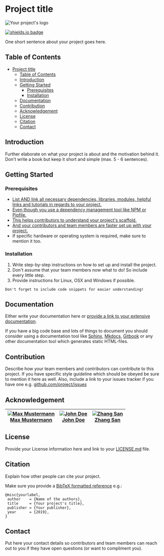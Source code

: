 # Project title

[//]: # "References"
[logo]: https://via.placeholder.com/720x300/000000/FFFFFF/?text=project+logo
[shields-badge]: https://img.shields.io/badge/make%20your%20own%20badges-on%20shields.io-brightgreen.svg
[sample link with url]: https://your-external-link.com
[sample link with reference to a headline]: #project-title
[sample link to your file in project]: ./your-folder/your-file.txt
[documentation-link]: #
[issue-tracker]: #
[contributor-one-img]: https://via.placeholder.com/100?text=profile+image
[contributor-one-link]: #
[contributor-two-img]: https://via.placeholder.com/100?text=profile+image
[contributor-two-link]: #
[contributor-three-img]: https://via.placeholder.com/100?text=profile+image
[contributor-three-link]: #
[license]: #
[sphinx]: https://www.sphinx-doc.org/en/master/
[mkdocs]: https://www.mkdocs.org/
[gitbook]: https://www.gitbook.com/
[bibtex-wikipedia]: https://en.wikipedia.org/wiki/BibTeX

![Your project's logo][logo]

[![shields.io badge][shields-badge]](https://shields.io)

One short sentence about your project goes here.

## Table of Contents

- [Project title](#project-title)
  - [Table of Contents](#table-of-contents)
  - [Introduction](#introduction)
  - [Getting Started](#getting-started)
    - [Prerequisites](#prerequisites)
    - [Installation](#installation)
  - [Documentation](#documentation)
  - [Contribution](#contribution)
  - [Acknowledgement](#acknowledgement)
  - [License](#license)
  - [Citation](#citation)
  - [Contact](#contact)

## Introduction

Further elaborate on what your project is about and the motivation behind it. Don't write a book but keep it short and simple (max. 5 - 6 sentences).

## Getting Started

### Prerequisites

- [List AND link all necessary dependencies, libraries, modules, helpful links and tutorials in regards to your project.](#)
- [Even though you use a dependency management tool like NPM or Pipfile.](#)
- [This helps contributors to understand your project's scaffold.](#)
- [And your contributors and team members are faster set up with your project.](#)
- If specific hardware or operating system is required, make sure to mention it too.

### Installation

1. Write step-by-step instructions on how to set up and install the project.
2. Don't assume that your team members now what to do! So include every little step.
3. Provide instructions for Linux, OSX and Windows if possible.

```
Don't forget to include code snippets for easier understanding!
```

## Documentation

Either write your documentation here or [provide a link to your extensive documentation][documentation-link].

If you have a big code base and lots of things to document you should consider using a documentation tool like [Sphinx][sphinx], [Mkdocs][mkdocs], [Gitbook][gitbook] or any other documentation tool which generates static HTML-files.

## Contribution

Describe how your team members and contributors can contribute to this project. If you have specific style guideline which should be obeyed be sure to mention it here as well. Also, include a link to your issues tracker if you have one e.g. [github.com/project/issues][issue-tracker]

## Acknowledgement

| [![Max Mustermann][contributor-one-img]<br>Max Mustermann][contributor-one-link] | [![John Doe][contributor-two-img]<br>John Doe][contributor-two-link] | [![Zhang San][contributor-three-img]<br>Zhang San][contributor-three-link] |
| :------------------------------------------------------------------------------: | :------------------------------------------------------------------: | :------------------------------------------------------------------------: |


## License

Provide your License information here and link to your [LICENSE.md][license] file.

## Citation

Explain how other people can cite your project.

Make sure you provide a [BibTeX formatted reference][bibtex-wikipedia] e.g.:

```
@misc{yourlabel,
 author    = {Name of the authors},
 title     = {Your project's title},
 publisher = {Your publisher},
 year      = {2019},
}
```

## Contact

Put here your contact details so contributors and team members can reach out to you if they have open questions (or want to compliment you).
